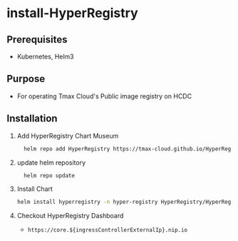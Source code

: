 # install-HyperRegistry

## Prerequisites
* Kubernetes, Helm3

## Purpose
* For operating Tmax Cloud's Public image registry on HCDC

## Installation

1. Add HyperRegistry Chart Museum 
    ```bash
	  helm repo add HyperRegistry https://tmax-cloud.github.io/HyperRegistry-Chart/
	  ```
2. update helm repository
 	```bash
	  helm repo update
	  ```

3. Install Chart
   ```bash
   helm install hyperregistry -n hyper-registry HyperRegistry/HyperRegistry --set expose.type=ingress,expose.ingress.hosts.core=core.${ingressControllerExternalIp}.nip.io,expose.ingress.hosts.notary=notary.${ingressControllerExternalIp}.nip.io,externalURL=https://core.${ingressControllerExternalIp}.nip.io
    ```

4. Checkout HyperRegistry Dashboard
    * ```https://core.${ingressControllerExternalIp}.nip.io```
